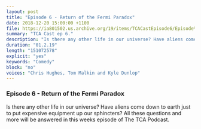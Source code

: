 ```yaml
---
layout: post
title: "Episode 6 - Return of the Fermi Paradox"
date: 2018-12-20 15:00:00 +1100
file: https://ia801502.us.archive.org/19/items/TCACastEpisode6/Episode%206.mp3
summary: "TCA Cast ep 6."
description: "Is there any other life in our universe? Have aliens come down to earth just to put expensive equipment up our sphincters? All these questions and more will be answered in this weeks episode of The TCA Podcast."
duration: "01.2.19"
length: "151072578"
explicit: "yes"
keywords: "Comedy"
block: "no"
voices: "Chris Hughes, Tom Malkin and Kyle Dunlop"
---
```


### Episode 6 - Return of the Fermi Paradox

Is there any other life in our universe? Have aliens come down to earth just to put expensive equipment up our sphincters? All these questions and more will be answered in this weeks episode of The TCA Podcast.
